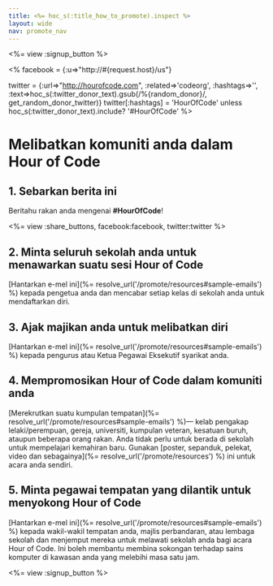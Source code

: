 ```yaml
---
title: <%= hoc_s(:title_how_to_promote).inspect %>
layout: wide
nav: promote_nav
---
```

<%= view :signup_button %>

<% facebook = {:u=>"http://#{request.host}/us"}

twitter = {:url=>"http://hourofcode.com", :related=>'codeorg', :hashtags=>'', :text=>hoc_s(:twitter_donor_text).gsub(/%{random_donor}/, get_random_donor_twitter)} twitter[:hashtags] = 'HourOfCode' unless hoc_s(:twitter_donor_text).include? '#HourOfCode' %>

# Melibatkan komuniti anda dalam Hour of Code

## 1. Sebarkan berita ini

Beritahu rakan anda mengenai **#HourOfCode**!

<%= view :share_buttons, facebook:facebook, twitter:twitter %>

## 2. Minta seluruh sekolah anda untuk menawarkan suatu sesi Hour of Code

[Hantarkan e-mel ini](%= resolve_url('/promote/resources#sample-emails') %) kepada pengetua anda dan mencabar setiap kelas di sekolah anda untuk mendaftarkan diri.

## 3. Ajak majikan anda untuk melibatkan diri

[Hantarkan e-mel ini](%= resolve_url('/promote/resources#sample-emails') %) kepada pengurus atau Ketua Pegawai Eksekutif syarikat anda.

## 4. Mempromosikan Hour of Code dalam komuniti anda

[Merekrutkan suatu kumpulan tempatan](%= resolve_url('/promote/resources#sample-emails') %)— kelab pengakap lelaki/perempuan, gereja, universiti, kumpulan veteran, kesatuan buruh, ataupun beberapa orang rakan. Anda tidak perlu untuk berada di sekolah untuk mempelajari kemahiran baru. Gunakan [poster, sepanduk, pelekat, video dan sebagainya](%= resolve_url('/promote/resources') %) ini untuk acara anda sendiri.

## 5. Minta pegawai tempatan yang dilantik untuk menyokong Hour of Code

[Hantarkan e-mel ini](%= resolve_url('/promote/resources#sample-emails') %) kepada wakil-wakil tempatan anda, majlis perbandaran, atau lembaga sekolah dan menjemput mereka untuk melawati sekolah anda bagi acara Hour of Code. Ini boleh membantu membina sokongan terhadap sains komputer di kawasan anda yang melebihi masa satu jam.

<%= view :signup_button %>